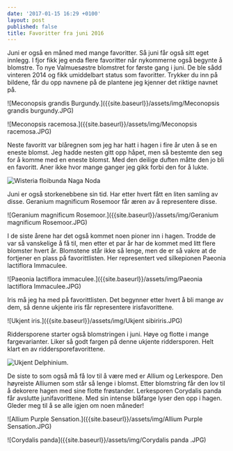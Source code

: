 ```yaml
---
date: '2017-01-15 16:29 +0100'
layout: post
published: false
title: Favoritter fra juni 2016
---
```


Juni er også en måned med mange favoritter. Så juni får også sitt eget innlegg. I fjor fikk jeg enda flere favoritter når nykommerne også begynte å blomstre. To nye Valmuesøstre blomstret for første gang i juni. De ble sådd vinteren 2014 og fikk umiddelbart status som favoritter. 
Trykker du inn på bildene, får du opp navnene på de plantene jeg kjenner det riktige navnet på.

![Meconopsis grandis Burgundy.]({{site.baseurl}}/assets/img/Meconopsis grandis burgundy.JPG)

![Meconopsis racemosa.]({{site.baseurl}}/assets/img/Meconopsis racemosa.JPG)

<!--more-->

Neste favoritt var blåregnen som jeg har hatt i hagen i fire år uten å se en eneste blomst. Jeg hadde nesten gitt opp håpet, men så bestemte den seg for å komme med en eneste blomst. Med den deilige duften måtte den jo bli en favoritt. Aner ikke hvor mange ganger jeg gikk forbi den for å lukte. 

![Wisteria floibunda Naga Noda]({{site.baseurl}}/assets/img/Wisteria%20Floribunda%20Naga%20Noda.JPG)

Juni er også storkenebbene sin tid. Har etter hvert fått en liten samling av disse. Geranium magnificum Rosemoor får æren av å representere disse. 

![Geranium magnificum Rosemoor.]({{site.baseurl}}/assets/img/Geranium magnificum Rosemoor.JPG)

I de siste årene har det også kommet noen pioner inn i hagen. Trodde de var så vanskelige å få til, men etter et par år har de kommet med litt flere blomster hvert år. Blomstene står ikke så lenge, men de er så vakre at de fortjener en plass på favorittlisten. Her representert ved silkepionen Paeonia lactiflora Immaculee. 

![Paeonia lactiflora immaculee.]({{site.baseurl}}/assets/img/Paeonia lactiflora Immaculee.JPG)

Iris må jeg ha med på favorittlisten. Det begynner etter hvert å bli mange av dem, så denne ukjente iris får representere irisfavorittene.

![Ukjent iris.]({{site.baseurl}}/assets/img/Ukjent sibiriris.JPG)

Riddersporene starter også blomstringen i juni. Høye og flotte i mange fargevarianter. Liker så godt fargen på denne ukjente riddersporen. Helt klart en av riddersporefavorittene.

![Ukjent Delphinium.]({{site.baseurl}}/assets/img/Ukjent%20Delphinium.JPG)

De siste to som også må få lov til å være med er Allium og Lerkespore. Den høyreiste Alliumen som står så lenge i blomst. Etter blomstring får den lov til å dekorere hagen med sine flotte frøstander. Lerkesporen Corydalis panda får avslutte junifavorittene.  Med sin intense blåfarge lyser den opp i hagen. Gleder meg til å se alle igjen om noen måneder!

![Allium Purple Sensation.]({{site.baseurl}}/assets/img/Allium Purple Sensation.JPG)

![Corydalis panda]({{site.baseurl}}/assets/img/Corydalis panda .JPG)


